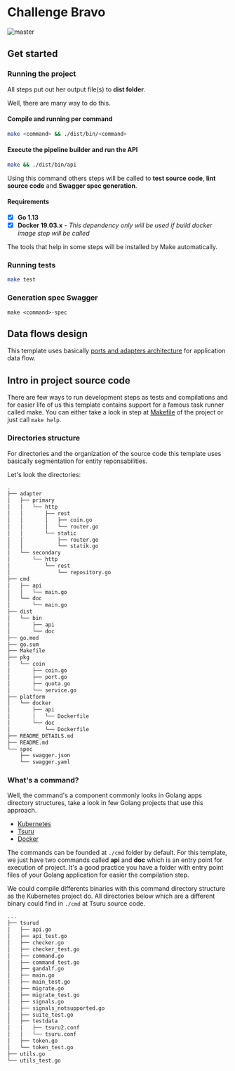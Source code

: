 # Challenge Bravo

![master](https://github.com/guiferpa/challenge-bravo/workflows/master/badge.svg)

## Get started

### Running the project

All steps put out her output file(s) to **dist folder**.

Well, there are many way to do this.

#### Compile and running per command
```bash
make <command> && ./dist/bin/<command>
```

#### Execute the pipeline builder and run the API
```bash
make && ./dist/bin/api
```

Using this command others steps will be called to **test source code**, **lint source code** and **Swagger spec generation**.


#### Requirements

- [x] **Go 1.13**
- [x] **Docker 19.03.x** - *This dependency only will be used if build docker image step will be called*

The tools that help in some steps will be installed by Make automatically.

### Running tests

```bash
make test
```

### Generation spec Swagger
```
make <command>-spec
```

## Data flows design

This template uses basically [ports and adapters architecture](http://www.dossier-andreas.net/software_architecture/ports_and_adapters.html) for application data flow.

## Intro in project source code

There are few ways to run development steps as tests and compilations and for easier life of us this template contains support for a famous task runner called make. You can either take a look in step at [Makefile](https://github.com/guiferpa/challenge-bravo/blob/master/Makefile) of the project or just call `make help`.

### Directories structure

For directories and the organization of the source code this template uses basically segmentation for entity reponsabilities.

Let's look the directories:
```bash
.
├── adapter
│   ├── primary
│   │   └── http
│   │       ├── rest
│   │       │   ├── coin.go
│   │       │   └── router.go
│   │       └── static
│   │           ├── router.go
│   │           └── statik.go
│   └── secondary
│       └── http
│           └── rest
│               └── repository.go
├── cmd
│   ├── api
│   │   └── main.go
│   └── doc
│       └── main.go
├── dist
│   └── bin
│       ├── api
│       └── doc
├── go.mod
├── go.sum
├── Makefile
├── pkg
│   └── coin
│       ├── coin.go
│       ├── port.go
│       ├── quota.go
│       └── service.go
├── platform
│   └── docker
│       ├── api
│       │   └── Dockerfile
│       └── doc
│           └── Dockerfile
├── README_DETAILS.md
├── README.md
└── spec
    ├── swagger.json
    └── swagger.yaml
```

### What's a command?

Well, the command's a component commonly looks in Golang apps directory structures, take a look in few Golang projects that use this approach.

- [Kubernetes](https://github.com/kubernetes/kubernetes/tree/a054010d032b301e495d1a421f53b9a37a0a0109/cmd)
- [Tsuru](https://github.com/tsuru/tsuru/tree/86132787ea4fa5cb2e6ce8ea99520441fd4df569/cmd)
- [Docker](https://github.com/docker/docker-ce/tree/ab9188d5fd82bf7fcacf4cb5b625d15f50edf939/components/engine/cmd)

The commands can be founded at `./cmd` folder by default. For this template, we just have two commands called **api** and **doc** which is an entry point for execution of project. It's a good practice you have a folder with entry point files of your Golang application for easier the compilation step.

We could compile differents binaries with this command directory structure as the Kubernetes project do. All directories below which are a different binary could find in `./cmd` at Tsuru source code.

```bash
...
├── tsurud
│   ├── api.go
│   ├── api_test.go
│   ├── checker.go
│   ├── checker_test.go
│   ├── command.go
│   ├── command_test.go
│   ├── gandalf.go
│   ├── main.go
│   ├── main_test.go
│   ├── migrate.go
│   ├── migrate_test.go
│   ├── signals.go
│   ├── signals_notsupported.go
│   ├── suite_test.go
│   ├── testdata
│   │   ├── tsuru2.conf
│   │   └── tsuru.conf
│   ├── token.go
│   └── token_test.go
├── utils.go
└── utils_test.go
```
